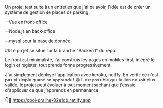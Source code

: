 Un projet test suite à un entretien que j'ai pu avoir, l'idée est de créer un système de gestion de places de parking.

--Vue en front-office

--Node.js en back-office

--mysql pour la base de donnée

##Le projet se situe sur la branche "Backend" du repo.

Le front est minimaliste, j'ai construis les pages en mobiles first, intégré le login et régister, tout prends forme progressivement.

J'ai simplement déployé l'application avec heroku, netlify.
En verité ce n'est pas si simple quand on apprends ! 😄
Il est possible que le lien ne soit plus valide, le projet peut évoluer à tout moment sachant que j'essaie d'appliquer ce que j'apprends en permanance.

👇🤞
https://cool-praline-82e1db.netlify.app


